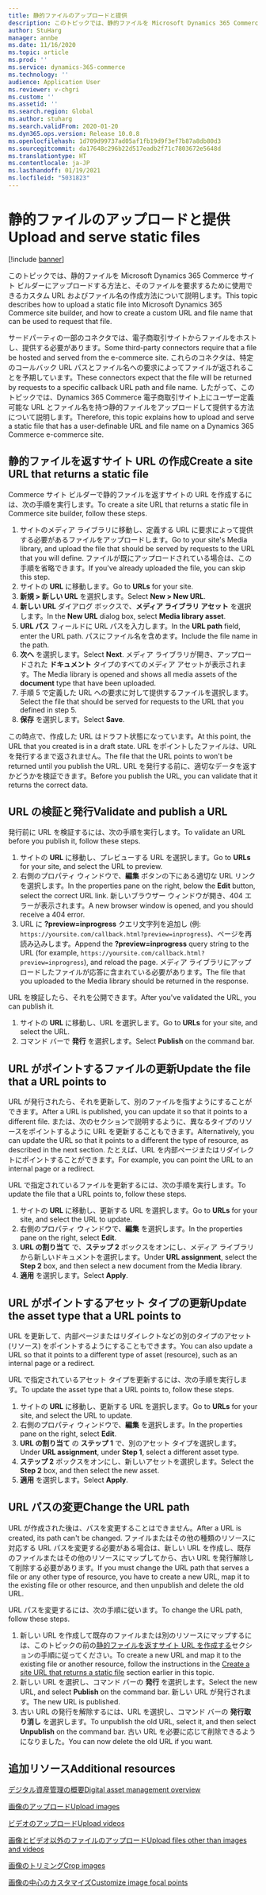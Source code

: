 ```yaml
---
title: 静的ファイルのアップロードと提供
description: このトピックでは、静的ファイルを Microsoft Dynamics 365 Commerce サイト ビルダーにアップロードする方法と、そのファイルを要求するために使用できるカスタム URL およびファイル名の作成方法について説明します。
author: StuHarg
manager: annbe
ms.date: 11/16/2020
ms.topic: article
ms.prod: ''
ms.service: dynamics-365-commerce
ms.technology: ''
audience: Application User
ms.reviewer: v-chgri
ms.custom: ''
ms.assetid: ''
ms.search.region: Global
ms.author: stuharg
ms.search.validFrom: 2020-01-20
ms.dyn365.ops.version: Release 10.0.8
ms.openlocfilehash: 1d709d99737ad05af1fb19d9f3ef7b87a8db80d3
ms.sourcegitcommit: da17648c296b22d517eadb2f71c7803672e5648d
ms.translationtype: HT
ms.contentlocale: ja-JP
ms.lasthandoff: 01/19/2021
ms.locfileid: "5031823"
---
```

# <a name="upload-and-serve-static-files"></a><span data-ttu-id="609d3-103">静的ファイルのアップロードと提供</span><span class="sxs-lookup"><span data-stu-id="609d3-103">Upload and serve static files</span></span>

[!include [banner](includes/banner.md)]

<span data-ttu-id="609d3-104">このトピックでは、静的ファイルを Microsoft Dynamics 365 Commerce サイト ビルダーにアップロードする方法と、そのファイルを要求するために使用できるカスタム URL およびファイル名の作成方法について説明します。</span><span class="sxs-lookup"><span data-stu-id="609d3-104">This topic describes how to upload a static file into Microsoft Dynamics 365 Commerce site builder, and how to create a custom URL and file name that can be used to request that file.</span></span>

<span data-ttu-id="609d3-105">サードパーティの一部のコネクタでは、電子商取引サイトからファイルをホストし、提供する必要があります。</span><span class="sxs-lookup"><span data-stu-id="609d3-105">Some third-party connectors require that a file be hosted and served from the e-commerce site.</span></span> <span data-ttu-id="609d3-106">これらのコネクタは、特定のコールバック URL パスとファイル名への要求によってファイルが返されることを予期しています。</span><span class="sxs-lookup"><span data-stu-id="609d3-106">These connectors expect that the file will be returned by requests to a specific callback URL path and file name.</span></span> <span data-ttu-id="609d3-107">したがって、このトピックでは、Dynamics 365 Commerce 電子商取引サイト上にユーザー定義可能な URL とファイル名を持つ静的ファイルをアップロードして提供する方法について説明します。</span><span class="sxs-lookup"><span data-stu-id="609d3-107">Therefore, this topic explains how to upload and serve a static file that has a user-definable URL and file name on a Dynamics 365 Commerce e-commerce site.</span></span>

## <a name="create-a-site-url-that-returns-a-static-file"></a><span data-ttu-id="609d3-108">静的ファイルを返すサイト URL の作成</span><span class="sxs-lookup"><span data-stu-id="609d3-108">Create a site URL that returns a static file</span></span>

<span data-ttu-id="609d3-109">Commerce サイト ビルダーで静的ファイルを返すサイトの URL を作成するには、次の手順を実行します。</span><span class="sxs-lookup"><span data-stu-id="609d3-109">To create a site URL that returns a static file in Commerce site builder, follow these steps.</span></span>

1. <span data-ttu-id="609d3-110">サイトのメディア ライブラリに移動し、定義する URL に要求によって提供する必要があるファイルをアップロードします。</span><span class="sxs-lookup"><span data-stu-id="609d3-110">Go to your site's Media library, and upload the file that should be served by requests to the URL that you will define.</span></span> <span data-ttu-id="609d3-111">ファイルが既にアップロードされている場合は、この手順を省略できます。</span><span class="sxs-lookup"><span data-stu-id="609d3-111">If you've already uploaded the file, you can skip this step.</span></span>
1. <span data-ttu-id="609d3-112">サイトの **URL** に移動します。</span><span class="sxs-lookup"><span data-stu-id="609d3-112">Go to **URLs** for your site.</span></span>
1. <span data-ttu-id="609d3-113">**新規 \> 新しい URL** を選択します。</span><span class="sxs-lookup"><span data-stu-id="609d3-113">Select **New \> New URL**.</span></span>
1. <span data-ttu-id="609d3-114">**新しい URL** ダイアログ ボックスで、**メディア ライブラリ アセット** を選択します。</span><span class="sxs-lookup"><span data-stu-id="609d3-114">In the **New URL** dialog box, select **Media library asset**.</span></span>
1. <span data-ttu-id="609d3-115">**URL パス** フィールドに URL パスを入力します。</span><span class="sxs-lookup"><span data-stu-id="609d3-115">In the **URL path** field, enter the URL path.</span></span> <span data-ttu-id="609d3-116">パスにファイル名を含めます。</span><span class="sxs-lookup"><span data-stu-id="609d3-116">Include the file name in the path.</span></span>
1. <span data-ttu-id="609d3-117">**次へ** を選択します。</span><span class="sxs-lookup"><span data-stu-id="609d3-117">Select **Next**.</span></span> <span data-ttu-id="609d3-118">メディア ライブラリが開き、アップロードされた **ドキュメント** タイプのすべてのメディア アセットが表示されます。</span><span class="sxs-lookup"><span data-stu-id="609d3-118">The Media library is opened and shows all media assets of the **document** type that have been uploaded.</span></span>
1. <span data-ttu-id="609d3-119">手順 5 で定義した URL への要求に対して提供するファイルを選択します。</span><span class="sxs-lookup"><span data-stu-id="609d3-119">Select the file that should be served for requests to the URL that you defined in step 5.</span></span>
1. <span data-ttu-id="609d3-120">**保存** を選択します。</span><span class="sxs-lookup"><span data-stu-id="609d3-120">Select **Save**.</span></span>

<span data-ttu-id="609d3-121">この時点で、作成した URL はドラフト状態になっています。</span><span class="sxs-lookup"><span data-stu-id="609d3-121">At this point, the URL that you created is in a draft state.</span></span> <span data-ttu-id="609d3-122">URL をポイントしたファイルは、URL を発行するまで返されません。</span><span class="sxs-lookup"><span data-stu-id="609d3-122">The file that the URL points to won't be returned until you publish the URL.</span></span> <span data-ttu-id="609d3-123">URL を発行する前に、適切なデータを返すかどうかを検証できます。</span><span class="sxs-lookup"><span data-stu-id="609d3-123">Before you publish the URL, you can validate that it returns the correct data.</span></span>

## <a name="validate-and-publish-a-url"></a><span data-ttu-id="609d3-124">URL の検証と発行</span><span class="sxs-lookup"><span data-stu-id="609d3-124">Validate and publish a URL</span></span>

<span data-ttu-id="609d3-125">発行前に URL を検証するには、次の手順を実行します。</span><span class="sxs-lookup"><span data-stu-id="609d3-125">To validate an URL before you publish it, follow these steps.</span></span>

1. <span data-ttu-id="609d3-126">サイトの **URL** に移動し、プレビューする URL を選択します。</span><span class="sxs-lookup"><span data-stu-id="609d3-126">Go to **URLs** for your site, and select the URL to preview.</span></span>
2. <span data-ttu-id="609d3-127">右側のプロパティ ウィンドウで、**編集** ボタンの下にある適切な URL リンクを選択します。</span><span class="sxs-lookup"><span data-stu-id="609d3-127">In the properties pane on the right, below the **Edit** button, select the correct URL link.</span></span> <span data-ttu-id="609d3-128">新しいブラウザー ウィンドウが開き、404 エラーが表示されます。</span><span class="sxs-lookup"><span data-stu-id="609d3-128">A new browser window is opened, and you should receive a 404 error.</span></span>
3. <span data-ttu-id="609d3-129">URL に **?preview=inprogress** クエリ文字列を追加し (例: `https://yoursite.com/callback.html?preview=inprogress`)、ページを再読み込みします。</span><span class="sxs-lookup"><span data-stu-id="609d3-129">Append the **?preview=inprogress** query string to the URL (for example, `https://yoursite.com/callback.html?preview=inprogress`), and reload the page.</span></span> <span data-ttu-id="609d3-130">メディア ライブラリにアップロードしたファイルが応答に含まれている必要があります。</span><span class="sxs-lookup"><span data-stu-id="609d3-130">The file that you uploaded to the Media library should be returned in the response.</span></span>

<span data-ttu-id="609d3-131">URL を検証したら、それを公開できます。</span><span class="sxs-lookup"><span data-stu-id="609d3-131">After you've validated the URL, you can publish it.</span></span>

1. <span data-ttu-id="609d3-132">サイトの **URL** に移動し、URL を選択します。</span><span class="sxs-lookup"><span data-stu-id="609d3-132">Go to **URLs** for your site, and select the URL.</span></span>
2. <span data-ttu-id="609d3-133">コマンド バーで **発行** を選択します。</span><span class="sxs-lookup"><span data-stu-id="609d3-133">Select **Publish** on the command bar.</span></span>

## <a name="update-the-file-that-a-url-points-to"></a><span data-ttu-id="609d3-134">URL がポイントするファイルの更新</span><span class="sxs-lookup"><span data-stu-id="609d3-134">Update the file that a URL points to</span></span>

<span data-ttu-id="609d3-135">URL が発行されたら、それを更新して、別のファイルを指すようにすることができます。</span><span class="sxs-lookup"><span data-stu-id="609d3-135">After a URL is published, you can update it so that it points to a different file.</span></span> <span data-ttu-id="609d3-136">または、次のセクションで説明するように、異なるタイプのリソースをポイントするように URL を更新することもできます。</span><span class="sxs-lookup"><span data-stu-id="609d3-136">Alternatively, you can update the URL so that it points to a different the type of resource, as described in the next section.</span></span> <span data-ttu-id="609d3-137">たとえば、URL を内部ページまたはリダイレクトにポイントすることができます。</span><span class="sxs-lookup"><span data-stu-id="609d3-137">For example, you can point the URL to an internal page or a redirect.</span></span>

<span data-ttu-id="609d3-138">URL で指定されているファイルを更新するには、次の手順を実行します。</span><span class="sxs-lookup"><span data-stu-id="609d3-138">To update the file that a URL points to, follow these steps.</span></span>

1. <span data-ttu-id="609d3-139">サイトの **URL** に移動し、更新する URL を選択します。</span><span class="sxs-lookup"><span data-stu-id="609d3-139">Go to **URLs** for your site, and select the URL to update.</span></span>
1. <span data-ttu-id="609d3-140">右側のプロパティ ウィンドウで、**編集** を選択します。</span><span class="sxs-lookup"><span data-stu-id="609d3-140">In the properties pane on the right, select **Edit**.</span></span>
1. <span data-ttu-id="609d3-141">**URL の割り当て** で、**ステップ 2** ボックスをオンにし、メディア ライブラリから新しいドキュメントを選択します。</span><span class="sxs-lookup"><span data-stu-id="609d3-141">Under **URL assignment**, select the **Step 2** box, and then select a new document from the Media library.</span></span>
1. <span data-ttu-id="609d3-142">**適用** を選択します。</span><span class="sxs-lookup"><span data-stu-id="609d3-142">Select **Apply**.</span></span>

## <a name="update-the-asset-type-that-a-url-points-to"></a><span data-ttu-id="609d3-143">URL がポイントするアセット タイプの更新</span><span class="sxs-lookup"><span data-stu-id="609d3-143">Update the asset type that a URL points to</span></span>

<span data-ttu-id="609d3-144">URL を更新して、内部ページまたはリダイレクトなどの別のタイプのアセット (リソース) をポイントするようにすることもできます。</span><span class="sxs-lookup"><span data-stu-id="609d3-144">You can also update a URL so that it points to a different type of asset (resource), such as an internal page or a redirect.</span></span>

<span data-ttu-id="609d3-145">URL で指定されているアセット タイプを更新するには、次の手順を実行します。</span><span class="sxs-lookup"><span data-stu-id="609d3-145">To update the asset type that a URL points to, follow these steps.</span></span>

1. <span data-ttu-id="609d3-146">サイトの **URL** に移動し、更新する URL を選択します。</span><span class="sxs-lookup"><span data-stu-id="609d3-146">Go to **URLs** for your site, and select the URL to update.</span></span>
1. <span data-ttu-id="609d3-147">右側のプロパティ ウィンドウで、**編集** を選択します。</span><span class="sxs-lookup"><span data-stu-id="609d3-147">In the properties pane on the right, select **Edit**.</span></span>
1. <span data-ttu-id="609d3-148">**URL の割り当て** の **ステップ 1** で、別のアセット タイプを選択します。</span><span class="sxs-lookup"><span data-stu-id="609d3-148">Under **URL assignment**, under **Step 1**, select a different asset type.</span></span>
1. <span data-ttu-id="609d3-149">**ステップ 2** ボックスをオンにし、新しいアセットを選択します。</span><span class="sxs-lookup"><span data-stu-id="609d3-149">Select the **Step 2** box, and then select the new asset.</span></span>
1. <span data-ttu-id="609d3-150">**適用** を選択します。</span><span class="sxs-lookup"><span data-stu-id="609d3-150">Select **Apply**.</span></span>

## <a name="change-the-url-path"></a><span data-ttu-id="609d3-151">URL パスの変更</span><span class="sxs-lookup"><span data-stu-id="609d3-151">Change the URL path</span></span>

<span data-ttu-id="609d3-152">URL が作成された後は、パスを変更することはできません。</span><span class="sxs-lookup"><span data-stu-id="609d3-152">After a URL is created, its path can't be changed.</span></span> <span data-ttu-id="609d3-153">ファイルまたはその他の種類のリソースに対応する URL パスを変更する必要がある場合は、新しい URL を作成し、既存のファイルまたはその他のリソースにマップしてから、古い URL を発行解除して削除する必要があります。</span><span class="sxs-lookup"><span data-stu-id="609d3-153">If you must change the URL path that serves a file or any other type of resource, you have to create a new URL, map it to the existing file or other resource, and then unpublish and delete the old URL.</span></span>

<span data-ttu-id="609d3-154">URL パスを変更するには、次の手順に従います。</span><span class="sxs-lookup"><span data-stu-id="609d3-154">To change the URL path, follow these steps.</span></span>

1. <span data-ttu-id="609d3-155">新しい URL を作成して既存のファイルまたは別のリソースにマップするには、このトピックの前の[静的ファイルを返すサイト URL を作成する](#create-a-site-url-that-returns-a-static-file)セクションの手順に従ってください。</span><span class="sxs-lookup"><span data-stu-id="609d3-155">To create a new URL and map it to the existing file or another resource, follow the instructions in the [Create a site URL that returns a static file](#create-a-site-url-that-returns-a-static-file) section earlier in this topic.</span></span>
1. <span data-ttu-id="609d3-156">新しい URL を選択し、コマンド バーの **発行** を選択します。</span><span class="sxs-lookup"><span data-stu-id="609d3-156">Select the new URL, and select **Publish** on the command bar.</span></span> <span data-ttu-id="609d3-157">新しい URL が発行されます。</span><span class="sxs-lookup"><span data-stu-id="609d3-157">The new URL is published.</span></span>
1. <span data-ttu-id="609d3-158">古い URL の発行を解除するには、URL を選択し、コマンド バーの **発行取り消し** を選択します。</span><span class="sxs-lookup"><span data-stu-id="609d3-158">To unpublish the old URL, select it, and then select **Unpublish** on the command bar.</span></span> <span data-ttu-id="609d3-159">古い URL を必要に応じて削除できるようになりました。</span><span class="sxs-lookup"><span data-stu-id="609d3-159">You can now delete the old URL if you want.</span></span>

## <a name="additional-resources"></a><span data-ttu-id="609d3-160">追加リソース</span><span class="sxs-lookup"><span data-stu-id="609d3-160">Additional resources</span></span>

[<span data-ttu-id="609d3-161">デジタル資産管理の概要</span><span class="sxs-lookup"><span data-stu-id="609d3-161">Digital asset management overview</span></span>](dam-overview.md)

[<span data-ttu-id="609d3-162">画像のアップロード</span><span class="sxs-lookup"><span data-stu-id="609d3-162">Upload images</span></span>](dam-upload-images.md)

[<span data-ttu-id="609d3-163">ビデオのアップロード</span><span class="sxs-lookup"><span data-stu-id="609d3-163">Upload videos</span></span>](dam-upload-video.md)

[<span data-ttu-id="609d3-164">画像とビデオ以外のファイルのアップロード</span><span class="sxs-lookup"><span data-stu-id="609d3-164">Upload files other than images and videos</span></span>](dam-upload-files.md)

[<span data-ttu-id="609d3-165">画像のトリミング</span><span class="sxs-lookup"><span data-stu-id="609d3-165">Crop images</span></span>](dam-crop-images.md)

[<span data-ttu-id="609d3-166">画像の中心のカスタマイズ</span><span class="sxs-lookup"><span data-stu-id="609d3-166">Customize image focal points</span></span>](dam-custom-focal-point.md)
